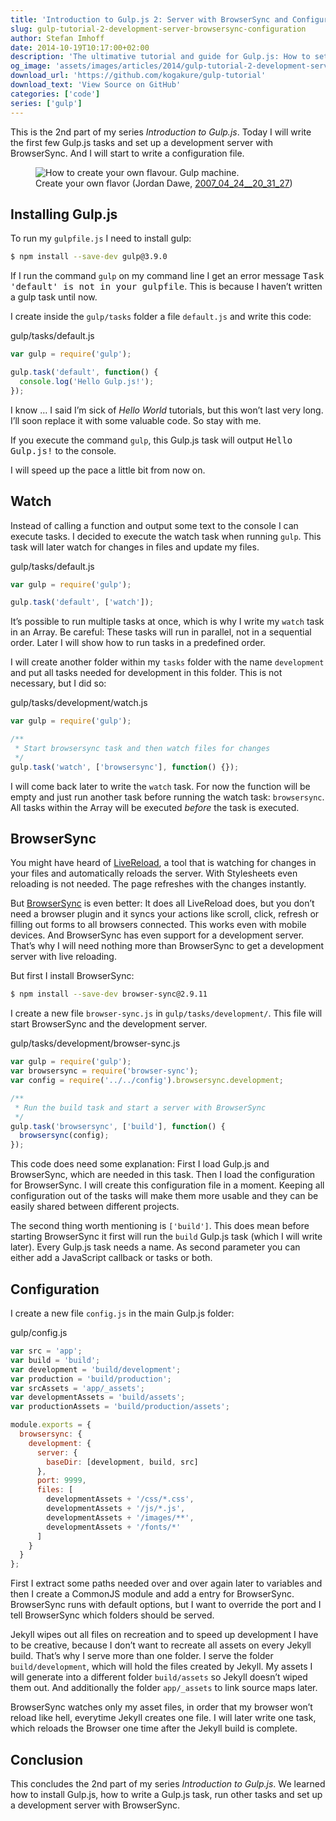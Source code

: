 ```yaml
---
title: 'Introduction to Gulp.js 2: Server with BrowserSync and Configuration'
slug: gulp-tutorial-2-development-server-browsersync-configuration
author: Stefan Imhoff
date: 2014-10-19T10:17:00+02:00
description: 'The ultimative tutorial and guide for Gulp.js: How to set up a development server with BrowserSync.'
og_image: 'assets/images/articles/2014/gulp-tutorial-2-development-server-browsersync-configuration/gulp-tutorial-2.jpg'
download_url: 'https://github.com/kogakure/gulp-tutorial'
download_text: 'View Source on GitHub'
categories: ['code']
series: ['gulp']
---
```


This is the 2nd part of my series _Introduction to Gulp.js_. Today I will write the first few Gulp.js tasks and set up a development server with BrowserSync. And I will start to write a configuration file.

<figure class="image-figure">
  <img src="/assets/images/articles/2014/gulp-tutorial-2-development-server-browsersync-configuration/gulp-tutorial-2.jpg" alt="How to create your own flavour. Gulp machine.">
  <figcaption>
   Create your own flavor (Jordan Dawe, <a href="https://www.flickr.com/photos/freedryk/477742788">2007_04_24__20_31_27</a>)
  </figcaption>
</figure>

## Installing Gulp.js

To run my `gulpfile.js` I need to install gulp:

```bash
$ npm install --save-dev gulp@3.9.0
```

If I run the command `gulp` on my command line I get an error message <samp>Task 'default' is not in your gulpfile</samp>. This is because I haven’t written a gulp task until now.

I create inside the `gulp/tasks` folder a file `default.js` and write this code:

<p class="code-info">gulp/tasks/default.js</p>

```javascript
var gulp = require('gulp');

gulp.task('default', function() {
  console.log('Hello Gulp.js!');
});
```

I know … I said I’m sick of _Hello World_ tutorials, but this won’t last very long. I’ll soon replace it with some valuable code. So stay with me.

If you execute the command `gulp`, this Gulp.js task will output <samp>Hello Gulp.js!</samp> to the console.

I will speed up the pace a little bit from now on.

## Watch

Instead of calling a function and output some text to the console I can execute tasks. I decided to execute the watch task when running `gulp`. This task will later watch for changes in files and update my files.

<p class="code-info">gulp/tasks/default.js</p>

```javascript
var gulp = require('gulp');

gulp.task('default', ['watch']);
```

It’s possible to run multiple tasks at once, which is why I write my `watch` task in an Array. Be careful: These tasks will run in parallel, not in a sequential order. Later I will show how to run tasks in a predefined order.

I will create another folder within my `tasks` folder with the name `development` and put all tasks needed for development in this folder. This is not necessary, but I did so:

<p class="code-info">gulp/tasks/development/watch.js</p>

```javascript
var gulp = require('gulp');

/**
 * Start browsersync task and then watch files for changes
 */
gulp.task('watch', ['browsersync'], function() {});
```

I will come back later to write the `watch` task. For now the function will be empty and just run another task before running the watch task: `browsersync`. All tasks within the Array will be executed _before_ the task is executed.

## BrowserSync

You might have heard of [LiveReload](http://livereload.com/), a tool that is watching for changes in your files and automatically reloads the server. With Stylesheets even reloading is not needed. The page refreshes with the changes instantly.

But [BrowserSync](https://browsersync.io/) is even better: It does all LiveReload does, but you don’t need a browser plugin and it syncs your actions like scroll, click, refresh or filling out forms to all browsers connected. This works even with mobile devices. And BrowserSync has even support for a development server. That’s why I will need nothing more than BrowserSync to get a development server with live reloading.

But first I install BrowserSync:

```bash
$ npm install --save-dev browser-sync@2.9.11
```

I create a new file `browser-sync.js` in `gulp/tasks/development/`. This file will start BrowserSync and the development server.

<p class="code-info">gulp/tasks/development/browser-sync.js</p>

```javascript
var gulp = require('gulp');
var browsersync = require('browser-sync');
var config = require('../../config').browsersync.development;

/**
 * Run the build task and start a server with BrowserSync
 */
gulp.task('browsersync', ['build'], function() {
  browsersync(config);
});
```

This code does need some explanation: First I load Gulp.js and BrowserSync, which are needed in this task. Then I load the configuration for BrowserSync. I will create this configuration file in a moment. Keeping all configuration out of the tasks will make them more usable and they can be easily shared between different projects.

The second thing worth mentioning is `['build']`. This does mean before starting BrowserSync it first will run the `build` Gulp.js task (which I will write later). Every Gulp.js task needs a name. As second parameter you can either add a JavaScript callback or tasks or both.

## Configuration

I create a new file `config.js` in the main Gulp.js folder:

<p class="code-info">gulp/config.js</p>

```javascript
var src = 'app';
var build = 'build';
var development = 'build/development';
var production = 'build/production';
var srcAssets = 'app/_assets';
var developmentAssets = 'build/assets';
var productionAssets = 'build/production/assets';

module.exports = {
  browsersync: {
    development: {
      server: {
        baseDir: [development, build, src]
      },
      port: 9999,
      files: [
        developmentAssets + '/css/*.css',
        developmentAssets + '/js/*.js',
        developmentAssets + '/images/**',
        developmentAssets + '/fonts/*'
      ]
    }
  }
};
```

First I extract some paths needed over and over again later to variables and then I create a CommonJS module and add a entry for BrowserSync. BrowserSync runs with default options, but I want to override the port and I tell BrowserSync which folders should be served.

Jekyll wipes out all files on recreation and to speed up development I have to be creative, because I don’t want to recreate all assets on every Jekyll build. That’s why I serve more than one folder. I serve the folder `build/development`, which will hold the files created by Jekyll. My assets I will generate into a different folder `build/assets` so Jekyll doesn’t wiped them out. And additionally the folder `app/_assets` to link source maps later.

BrowserSync watches only my asset files, in order that my browser won’t reload like hell, everytime Jekyll creates one file. I will later write one task, which reloads the Browser one time after the Jekyll build is complete.

## Conclusion

This concludes the 2nd part of my series _Introduction to Gulp.js_. We learned how to install Gulp.js, how to write a Gulp.js task, run other tasks and set up a development server with BrowserSync.
